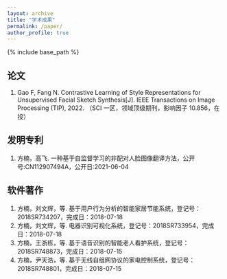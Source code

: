 ```yaml
---
layout: archive
title: "学术成果"
permalink: /paper/
author_profile: true
---
```


{% include base_path %}

## 论文

1. Gao F, Fang N. Contrastive Learning of Style Representations for Unsupervised Facial Sketch Synthesis[J]. IEEE Transactions on Image Processing (TIP), 2022. （SCI 一区，领域顶级期刊，影响因子 10.856，在投）

## 发明专利

1. 方楠，高飞. 一种基于自监督学习的非配对人脸图像翻译方法，公开号:CN112907494A，公开日:2021-06-04

## 软件著作

1. 方楠，刘文辉，等. 基于用户行为分析的智能家居节能系统，登记号：2018SR734207，完成日：2018-07-18
2. 方楠，刘文辉，等. 电器识别可视化系统，登记号：2018SR733954，完成日：2018-07-18
3. 方楠，王浙栋，等. 基于语音识别的智能老人看护系统，登记号：2018SR748873，完成日：2018-07-15
4. 方楠，尹天浩，等. 基于无线自组网协议的家电控制系统，登记号：2018SR748801，完成日：2018-07-15
